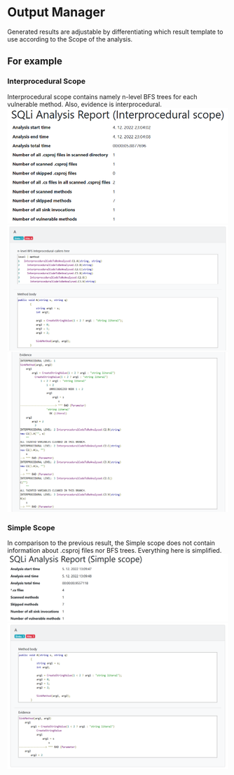 # Output Manager

Generated results are adjustable by differentiating which result template to use according to the Scope of the analysis.

## For example
### Interprocedural Scope
Interprocedural scope contains namely n-level BFS trees for each vulnerable method. Also, evidence is interprocedural.
![img.png](img.png)
![img_1.png](img_1.png)
![img_2.png](img_2.png)

### Simple Scope
In comparison to the previous result, the Simple scope does not contain information about .csproj files nor BFS trees. Everything here is simplified.
![img_3.png](img_3.png)
![img_4.png](img_4.png)